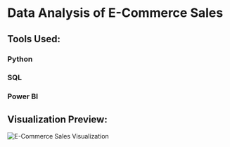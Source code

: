 # Data Analysis of E-Commerce Sales
## Tools Used:
### Python
### SQL
### Power BI
## Visualization Preview:
![E-Commerce Sales Visualization](https://github.com/GarthTayaotao/data_analyst-e-commerce_sales/assets/168753610/ca447be9-56fb-4df3-8060-36e4fb9cd4a8)

